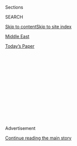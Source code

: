 <div id="app">

<div>

<div>

<div>

<div class="NYTAppHideMasthead css-1q2w90k e1suatyy0">

<div class="section css-ui9rw0 e1suatyy2">

<div class="css-eph4ug er09x8g0">

<div class="css-6n7j50">

</div>

<span class="css-1dv1kvn">Sections</span>

<div class="css-10488qs">

<span class="css-1dv1kvn">SEARCH</span>

</div>

[Skip to content](#site-content)[Skip to site index](#site-index)

</div>

<div id="masthead-section-label" class="css-1wr3we4 eaxe0e00">

[Middle
East](https://www.nytimes3xbfgragh.onion/section/world/middleeast)

</div>

<div class="css-10698na e1huz5gh0">

</div>

</div>

<div id="masthead-bar-one" class="section hasLinks css-15hmgas e1csuq9d3">

<div class="css-uqyvli e1csuq9d0">

</div>

<div class="css-1uqjmks e1csuq9d1">

</div>

<div class="css-9e9ivx">

[](https://myaccount.nytimes3xbfgragh.onion/auth/login?response_type=cookie&client_id=vi)

</div>

<div class="css-1bvtpon e1csuq9d2">

[Today’s
Paper](https://www.nytimes3xbfgragh.onion/section/todayspaper)

</div>

</div>

</div>

</div>

<div data-aria-hidden="false">

<div id="site-content" data-role="main">

<div>

<div class="css-1aor85t" style="opacity:0.000000001;z-index:-1;visibility:hidden">

<div class="css-1hqnpie">

<div class="css-epjblv">

<span class="css-17xtcya">[Middle
East](/section/world/middleeast)</span><span class="css-x15j1o">|</span><span class="css-fwqvlz">Israel’s
Hard-Liners Want to ‘Go Big’: Annex a
Settlement</span>

</div>

<div class="css-k008qs">

<div class="css-1iwv8en">

<span class="css-18z7m18"></span>

<div>

</div>

</div>

<span class="css-1n6z4y">https://nyti.ms/2jLwL51</span>

<div class="css-1705lsu">

<div class="css-4xjgmj">

<div class="css-4skfbu" data-role="toolbar" data-aria-label="Social Media Share buttons, Save button, and Comments Panel with current comment count" data-testid="share-tools">

  - 
  - 
  - 
  - 
    
    <div class="css-6n7j50">
    
    </div>

  - 

</div>

</div>

</div>

</div>

</div>

</div>

<div class="css-13pd83m">

</div>

<div id="top-wrapper" class="css-1sy8kpn">

<div id="top-slug" class="css-l9onyx">

Advertisement

</div>

[Continue reading the main
story](#after-top)

<div class="ad top-wrapper" style="text-align:center;height:100%;display:block;min-height:250px">

<div id="top" class="place-ad" data-position="top" data-size-key="top">

</div>

</div>

<div id="after-top">

</div>

</div>

<div id="sponsor-wrapper" class="css-1hyfx7x">

<div id="sponsor-slug" class="css-19vbshk">

Supported by

</div>

[Continue reading the main
story](#after-sponsor)

<div id="sponsor" class="ad sponsor-wrapper" style="text-align:center;height:100%;display:block">

</div>

<div id="after-sponsor">

</div>

</div>

<div class="css-1vkm6nb ehdk2mb0">

# Israel’s Hard-Liners Want to ‘Go Big’: Annex a Settlement

</div>

<div class="css-xt80pu e12qa4dv0">

<div class="css-18e8msd">

<div class="css-vp77d3 epjyd6m0">

<div class="css-1baulvz">

By [<span class="css-1baulvz last-byline" itemprop="name">Ian
Fisher</span>](http://www.nytimes3xbfgragh.onion/by/ian-fisher)

</div>

</div>

  - Jan. 30,
    2017

  - 
    
    <div class="css-4xjgmj">
    
    <div class="css-d8bdto" data-role="toolbar" data-aria-label="Social Media Share buttons, Save button, and Comments Panel with current comment count" data-testid="share-tools">
    
      - 
      - 
      - 
      - 
        
        <div class="css-6n7j50">
        
        </div>
    
      - 
    
    </div>
    
    </div>

</div>

</div>

<div class="section meteredContent css-1r7ky0e" name="articleBody" itemprop="articleBody">

<div class="css-79elbk" data-testid="photoviewer-wrapper">

<div class="css-z3e15g" data-testid="photoviewer-wrapper-hidden">

</div>

<div class="css-1a48zt4 ehw59r15" data-testid="photoviewer-children">

![<span class="css-16f3y1r e13ogyst0" data-aria-hidden="true">The
Israeli settlement of Ma’ale Adumim, near Jerusalem in the West
Bank.</span><span class="css-cnj6d5 e1z0qqy90" itemprop="copyrightHolder"><span class="css-1ly73wi e1tej78p0">Credit...</span><span>Dan
Balilty for The New York
Times</span></span>](https://static01.graylady3jvrrxbe.onion/images/2017/01/31/world/middleeast/31SETTLEMENT-SS-slide-PMQ0/31SETTLEMENT-SS-slide-PMQ0-articleLarge.jpg?quality=75&auto=webp&disable=upscale)

</div>

</div>

<div class="css-1fanzo5 StoryBodyCompanionColumn">

<div class="css-53u6y8">

MA’ALE ADUMIM, West Bank — The first babies of Ma’ale Adumim, a hilly
city on the eastern outskirts of Jerusalem, are now middle-aged. A
cemetery finally opened last year, and 40 residents are buried there,
most dead of natural causes after long and peaceful lives.

That is to say, there is nothing temporary about this place, one of the
closest settlements to Jerusalem in the occupied West Bank, which Israel
seized from Jordan 50 years ago. “It’s part of Jerusalem,” said Sima
Weiss, 58, who has lived here 30 years, raised three children and works
a cleaning job just 20 minutes away by bus in the holy city proper. “I
don’t feel like a
settler.”

</div>

</div>

<div style="max-width:100%;margin:0 auto">

<div class="css-17dprlf" data-id="100000004902932" data-slug="settlement-map" style="max-width:180px">

</div>

</div>

<div class="css-1fanzo5 StoryBodyCompanionColumn">

<div class="css-53u6y8">

The world has focused more critically recently on Israel’s settlements
in occupied territory, after last month’s United Nations declaration —
which the United States tacitly supported — that they are killing the
dream of one state for Jews, one for Palestinians.

Many Israelis argue that Ma’ale Adumim — a city of 41,000 with filled
schools, a largely secular civic pride and skittish stray cats — is a
special case: Its closeness to Jerusalem has put it near the top of the
list of settlements Israelis say they could swap for other land in a
peace deal.

Yet Ma’ale Adumim has become a flash point of the conflict between
Palestinians and Israelis. Right-wing politicians, emboldened by a more
sympathetic Trump administration, want to annex it to Israel proper —
the first formal annexation of a settlement. Supporters of the move
argue that in the long absence of negotiations, Israel cannot stand
still, and Ma’ale Adumim would likely be a part of Israel in any
case.

</div>

</div>

<div class="css-79elbk" data-testid="photoviewer-wrapper">

<div class="css-z3e15g" data-testid="photoviewer-wrapper-hidden">

</div>

<div class="css-1a48zt4 ehw59r15" data-testid="photoviewer-children">

<div class="css-1xdhyk6 erfvjey0">

<span class="css-1ly73wi e1tej78p0">Image</span>

<div class="css-zjzyr8">

<div data-testid="lazyimage-container" style="height:386.6666666666667px">

</div>

</div>

</div>

<span class="css-16f3y1r e13ogyst0" data-aria-hidden="true">A view onto
a balcony in Ma’ale Adumim, one of the closest settlements to Jerusalem
in the occupied West
Bank.</span><span class="css-cnj6d5 e1z0qqy90" itemprop="copyrightHolder"><span class="css-1ly73wi e1tej78p0">Credit...</span><span>Dan
Balilty for The New York Times</span></span>

</div>

</div>

<div class="css-1fanzo5 StoryBodyCompanionColumn">

<div class="css-53u6y8">

“Clearly it’s time for a quantum change,” Naftali Bennett, the education
minister, who plans to introduce the annexation bill, said in an
interview. “The incremental approach has not worked. We have to
understand it’s a new reality. We have to go big, bold and fast.”

The Parliament seems poised to approve a law that few thought had any
chance of passage just a few months ago: It would ultimately legalize
settlement homes built illegally on private Palestinian land. Critics
call this yet another form of creeping annexation.

Many Palestinians agree this is a critical moment. They fear Ma’ale
Adumim will be just the beginning of the annexation of settlements in
the West Bank, now home to roughly 400,000 Jews, and the end of the
two-state dream.

“We believe in two states for two nations, but if they took that” —
Ma’ale Adumim — “there will be no longer two states,” said Yousef
Mostafa Mkhemer, chairman of the Organization of Jerusalem
Steadfastness, which focuses on issues like Muslim holy sites, refugee
camps and Israeli settlements. “There will be one state called Israel.”

Many Palestinians and peace activists argue that the line has already
been crossed — that any annexation of Ma’ale Adumim, after so many
years, would be a
technicality.

</div>

</div>

<div class="css-79elbk" data-testid="photoviewer-wrapper">

<div class="css-z3e15g" data-testid="photoviewer-wrapper-hidden">

</div>

<div class="css-1a48zt4 ehw59r15" data-testid="photoviewer-children">

<div class="css-1xdhyk6 erfvjey0">

<span class="css-1ly73wi e1tej78p0">Image</span>

<div class="css-zjzyr8">

<div data-testid="lazyimage-container" style="height:386.6666666666667px">

</div>

</div>

</div>

<span class="css-16f3y1r e13ogyst0" data-aria-hidden="true">Palestinian
laborers working at a construction site in Ma’ale Adumim last week.
Prime Minister Benjamin Netanyahu has allotted 100 new building units to
the
city.</span><span class="css-cnj6d5 e1z0qqy90" itemprop="copyrightHolder"><span class="css-1ly73wi e1tej78p0">Credit...</span><span>Dan
Balilty for The New York Times</span></span>

</div>

</div>

<div class="css-1fanzo5 StoryBodyCompanionColumn">

<div class="css-53u6y8">

“We are living in one state now,” said Ziad Abu Zayyad, a Palestinian
lawyer and writer. Mr. Zayyad, a former Palestinian minister, said that
unlike most Palestinians he supported Donald J. Trump for president, in
part because he felt his apparently greater sympathy for Israel would
begin to provide a clarity to a long-stuck conflict.

“I want to see a change,” he said. “I’m fed up.”

“He could be a big devil. He could be something good. My point is he
will make a change, for the good or for the bad.”

There are signs, in fact, that the conflict here is already shifting,
with Ma’ale Adumim near the center, no matter how quiet and workaday its
residents think themselves (70 percent of residents commute to Jerusalem
proper for their jobs).

After eight years of little building, Prime Minister Benjamin Netanyahu
just allotted 100 new building units to Ma’ale Adumim, part of 2,500 new
proposed housing units around the West Bank settlements, and another 560
in East Jerusalem. Mr. Netanyanu has proclaimed this as just the
beginning of a new wave of
building.

</div>

</div>

<div class="css-79elbk" data-testid="photoviewer-wrapper">

<div class="css-z3e15g" data-testid="photoviewer-wrapper-hidden">

</div>

<div class="css-1a48zt4 ehw59r15" data-testid="photoviewer-children">

<div class="css-1xdhyk6 erfvjey0">

<span class="css-1ly73wi e1tej78p0">Image</span>

<div class="css-zjzyr8">

<div data-testid="lazyimage-container" style="height:386.6666666666667px">

</div>

</div>

</div>

<span class="css-16f3y1r e13ogyst0" data-aria-hidden="true">After eight
years of little building, Israel is planning 2,500 new housing units
around the West Bank settlements, and another 560 in East
Jerusalem.</span><span class="css-cnj6d5 e1z0qqy90" itemprop="copyrightHolder"><span class="css-1ly73wi e1tej78p0">Credit...</span><span>Dan
Balilty for The New York Times</span></span>

</div>

</div>

<div class="css-1fanzo5 StoryBodyCompanionColumn">

<div class="css-53u6y8">

Less than a month after the United Nations resolution, the city’s mayor,
Benny Kashriel, and another settlement leader proudly attended Mr.
Trump’s inauguration. That would have been unthinkable for past
incoming American presidents, out of fear it could be interpreted as an
endorsement of settlements, which most of the world considers illegal.

“It’s a different policy,” Mr. Kashriel, mayor for 25 years, said just a
day back from Washington. He believes that the new administration sees
places like Ma’ale Adumim more benignly than did former President Barack
Obama, whose administration blocked much building here and in the nearby
E1, an especially contentious area closer to Jerusalem.

“We didn’t steal the land from anybody,” he said. “It was built on empty
hills. You can see there — the desert, rocks and sand. Now you have a
living city.”

Much of the outside world’s attention has focused on more religious
settlements deeper into the West Bank or on land with Palestinian titles
in more direct conflict with Palestinians. But here, scrutiny has been
intense on Ma’ale Adumim.

It is partly symbolic: Israel has not annexed 1967 land beyond East
Jerusalem and the Golan Heights. Opponents of the move fear it would be
the start of a process that would not end until politicians like Mr.
Bennett achieved their dreams of annexing large swaths of the West Bank
and leaving the Palestinians with what Mr. Netanyahu recently called “a
state-minus.”

</div>

</div>

<div class="css-79elbk" data-testid="photoviewer-wrapper">

<div class="css-z3e15g" data-testid="photoviewer-wrapper-hidden">

</div>

<div class="css-1a48zt4 ehw59r15" data-testid="photoviewer-children">

<div class="css-1xdhyk6 erfvjey0">

<span class="css-1ly73wi e1tej78p0">Image</span>

<div class="css-zjzyr8">

<div data-testid="lazyimage-container" style="height:386.6666666666667px">

</div>

</div>

</div>

<span class="css-16f3y1r e13ogyst0" data-aria-hidden="true">A shopping
mall in Ma’ale Adumim. The city also has a library, a theater, 15
schools and 78
kindergartens.</span><span class="css-cnj6d5 e1z0qqy90" itemprop="copyrightHolder"><span class="css-1ly73wi e1tej78p0">Credit...</span><span>Dan
Balilty for The New York Times</span></span>

</div>

</div>

<div class="css-1fanzo5 StoryBodyCompanionColumn">

<div class="css-53u6y8">

It is partly strategic: The settlement is at the heart of entrenched
plans to expand Jerusalem, linking it to the city proper, along with
other nearby settlements that also function in practice as Jerusalem
suburbs. One issue with Ma’ale Adumim, critics argue, is its place in
the West Bank, between north and south, that combined with other
building plans could both hamper transit of Palestinians and threaten
the contiguous borders of any future Palestinian state.

The area is also not as empty as Ma’ale Adumim’s supporters say.

Eid Abu Khamis, the leader of some 8,000 Bedouins in the area, says
harassment by Israel has increased recently. More of their makeshift
housing has been torn down and land for their goats and sheep — they
sell meat, yogurt and cheese to survive — declared off-limits.

Most of the Bedouins live in the E1 area, which is technically a part of
Ma’ale Adumim and is slated for some 3,700 new housing units. The Obama
administration staunchly opposed any development in E1 as a possible
point of no return for a viable Palestinian
state.

</div>

</div>

<div class="css-79elbk" data-testid="photoviewer-wrapper">

<div class="css-z3e15g" data-testid="photoviewer-wrapper-hidden">

</div>

<div class="css-1a48zt4 ehw59r15" data-testid="photoviewer-children">

<div class="css-1xdhyk6 erfvjey0">

<span class="css-1ly73wi e1tej78p0">Image</span>

<div class="css-zjzyr8">

<div data-testid="lazyimage-container" style="height:386.6666666666667px">

</div>

</div>

</div>

<span class="css-16f3y1r e13ogyst0" data-aria-hidden="true">Palestinian
children playing in the street Sunday in the E1 section of Ma’ale
Adumim, an especially contentious area where some 8,000 Bedouins live.
It is slated for some 3,700 new housing
units.</span><span class="css-cnj6d5 e1z0qqy90" itemprop="copyrightHolder"><span class="css-1ly73wi e1tej78p0">Credit...</span><span>Dan
Balilty for The New York Times</span></span>

</div>

</div>

<div class="css-1fanzo5 StoryBodyCompanionColumn">

<div class="css-53u6y8">

“If the Bedouin are kicked out of this land where we have lived for 30
years, it will be the end of negotiations with the State of Israel,” Mr.
Khamis said.

Many Palestinians argue that the annexation could ignite another round
of violent revolt. A Palestinian flag was recently planted in a park in
Ma’ale Adumim here, a worrying sign for residents that the less
expensive, less harried life in their suburb may change.

“I didn’t come because I believe we should take all the land between the
Mediterranean and the Jordan River,” said a 71-year-old resident, a
driver who would give his name only as Max S. “It was cheap. That’s why
I came. If I could change my apartment to an apartment in Tel Aviv, in a
minute I would do it. “

People here are proud of what they have built since it was founded in
1975, with 15 religious Jews. There is a library, a theater, 15 schools
and 78 kindergartens. It is mostly secular, but gets along with its more
religious residents, about a quarter of the population. An industrial
park, while the occasional target of the worldwide campaign to boycott
goods made in settlements, is thriving and employs some 4,000
Palestinians — at much higher wages, the mayor notes, than they could
earn in Palestinian
areas.

</div>

</div>

<div class="css-79elbk" data-testid="photoviewer-wrapper">

<div class="css-z3e15g" data-testid="photoviewer-wrapper-hidden">

</div>

<div class="css-1a48zt4 ehw59r15" data-testid="photoviewer-children">

<div class="css-1xdhyk6 erfvjey0">

<span class="css-1ly73wi e1tej78p0">Image</span>

<div class="css-zjzyr8">

<div data-testid="lazyimage-container" style="height:386.6666666666667px">

</div>

</div>

</div>

<span class="css-16f3y1r e13ogyst0" data-aria-hidden="true">The Israeli
settlement of Ma’ale Adumim was founded in 1975, with 15 religious Jews.
Today it is a city of
41,000.</span><span class="css-cnj6d5 e1z0qqy90" itemprop="copyrightHolder"><span class="css-1ly73wi e1tej78p0">Credit...</span><span>Dan
Balilty for The New York Times</span></span>

</div>

</div>

<div class="css-1fanzo5 StoryBodyCompanionColumn">

<div class="css-53u6y8">

Ronit Jackov, 55, who works in the local mall (which is getting a new
floor with five cinemas), said she favored annexation, largely so the
city can begin to grow again after years of a building freeze.

She said she would never move back to Jerusalem, in part because the
city has become too religious and rigid. “I’m not comfortable in a place
where people tell you how to live,” she said. “People want to live their
lives.”

And she places much hope in Mr. Trump, that he will side more forcefully
with Israelis.

“I’m not a very political person,” she said. “But I’m waiting for him to
carry out what he said, and I’ll say, ‘You are great.’ Because the whole
world is against us. We need someone on our
side.”

</div>

</div>

<div class="css-79elbk" data-testid="photoviewer-wrapper">

<div class="css-z3e15g" data-testid="photoviewer-wrapper-hidden">

</div>

<div class="css-1a48zt4 ehw59r15" data-testid="photoviewer-children">

<div class="css-1xdhyk6 erfvjey0">

<span class="css-1ly73wi e1tej78p0">Image</span>

<div class="css-zjzyr8">

<div data-testid="lazyimage-container" style="height:386.6666666666667px">

</div>

</div>

</div>

<span class="css-16f3y1r e13ogyst0" data-aria-hidden="true">An Israeli
man looking over Ma’ale Adumim last week. Supporters of the annexation
of the West Bank settlement see it as a near
inevitability.</span><span class="css-cnj6d5 e1z0qqy90" itemprop="copyrightHolder"><span class="css-1ly73wi e1tej78p0">Credit...</span><span>Dan
Balilty for The New York Times</span></span>

</div>

</div>

</div>

<div>

</div>

<div>

</div>

<div>

</div>

<div>

<div id="bottom-wrapper" class="css-1ede5it">

<div id="bottom-slug" class="css-l9onyx">

Advertisement

</div>

[Continue reading the main
story](#after-bottom)

<div id="bottom" class="ad bottom-wrapper" style="text-align:center;height:100%;display:block;min-height:90px">

</div>

<div id="after-bottom">

</div>

</div>

</div>

</div>

</div>

## Site Index

<div>

</div>

## Site Information Navigation

  - [© <span>2020</span> <span>The New York Times
    Company</span>](https://help.nytimes3xbfgragh.onion/hc/en-us/articles/115014792127-Copyright-notice)

<!-- end list -->

  - [NYTCo](https://www.nytco.com/)
  - [Contact
    Us](https://help.nytimes3xbfgragh.onion/hc/en-us/articles/115015385887-Contact-Us)
  - [Work with us](https://www.nytco.com/careers/)
  - [Advertise](https://nytmediakit.com/)
  - [T Brand Studio](http://www.tbrandstudio.com/)
  - [Your Ad
    Choices](https://www.nytimes3xbfgragh.onion/privacy/cookie-policy#how-do-i-manage-trackers)
  - [Privacy](https://www.nytimes3xbfgragh.onion/privacy)
  - [Terms of
    Service](https://help.nytimes3xbfgragh.onion/hc/en-us/articles/115014893428-Terms-of-service)
  - [Terms of
    Sale](https://help.nytimes3xbfgragh.onion/hc/en-us/articles/115014893968-Terms-of-sale)
  - [Site
    Map](https://spiderbites.nytimes3xbfgragh.onion)
  - [Help](https://help.nytimes3xbfgragh.onion/hc/en-us)
  - [Subscriptions](https://www.nytimes3xbfgragh.onion/subscription?campaignId=37WXW)

</div>

</div>

</div>

</div>
